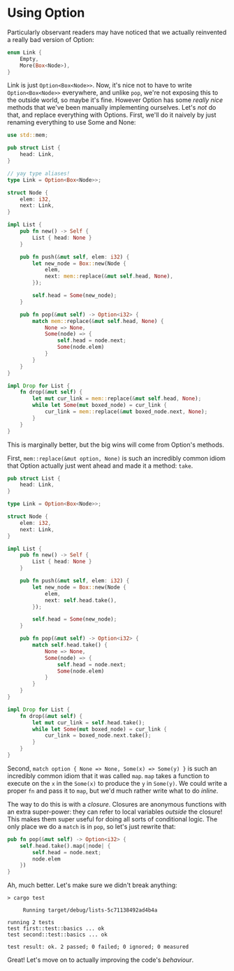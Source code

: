 # Using Option

Particularly observant readers may have noticed that we actually reinvented
a really bad version of Option:

```rust ,ignore
enum Link {
    Empty,
    More(Box<Node>),
}
```

Link is just `Option<Box<Node>>`. Now, it's nice not to have to write
`Option<Box<Node>>` everywhere, and unlike `pop`, we're not exposing this
to the outside world, so maybe it's fine. However Option has some *really
nice* methods that we've been manually implementing ourselves. Let's *not*
do that, and replace everything with Options. First, we'll do it naively
by just renaming everything to use Some and None:

```rust ,ignore
use std::mem;

pub struct List {
    head: Link,
}

// yay type aliases!
type Link = Option<Box<Node>>;

struct Node {
    elem: i32,
    next: Link,
}

impl List {
    pub fn new() -> Self {
        List { head: None }
    }

    pub fn push(&mut self, elem: i32) {
        let new_node = Box::new(Node {
            elem,
            next: mem::replace(&mut self.head, None),
        });

        self.head = Some(new_node);
    }

    pub fn pop(&mut self) -> Option<i32> {
        match mem::replace(&mut self.head, None) {
            None => None,
            Some(node) => {
                self.head = node.next;
                Some(node.elem)
            }
        }
    }
}

impl Drop for List {
    fn drop(&mut self) {
        let mut cur_link = mem::replace(&mut self.head, None);
        while let Some(mut boxed_node) = cur_link {
            cur_link = mem::replace(&mut boxed_node.next, None);
        }
    }
}
```

This is marginally better, but the big wins will come from Option's methods.

First, `mem::replace(&mut option, None)` is such an incredibly
common idiom that Option actually just went ahead and made it a method: `take`.

```rust ,ignore
pub struct List {
    head: Link,
}

type Link = Option<Box<Node>>;

struct Node {
    elem: i32,
    next: Link,
}

impl List {
    pub fn new() -> Self {
        List { head: None }
    }

    pub fn push(&mut self, elem: i32) {
        let new_node = Box::new(Node {
            elem,
            next: self.head.take(),
        });

        self.head = Some(new_node);
    }

    pub fn pop(&mut self) -> Option<i32> {
        match self.head.take() {
            None => None,
            Some(node) => {
                self.head = node.next;
                Some(node.elem)
            }
        }
    }
}

impl Drop for List {
    fn drop(&mut self) {
        let mut cur_link = self.head.take();
        while let Some(mut boxed_node) = cur_link {
            cur_link = boxed_node.next.take();
        }
    }
}
```

Second, `match option { None => None, Some(x) => Some(y) }` is such an
incredibly common idiom that it was called `map`. `map` takes a function to
execute on the `x` in the `Some(x)` to produce the `y` in `Some(y)`. We could
write a proper `fn` and pass it to `map`, but we'd much rather write what to
do *inline*.

The way to do this is with a *closure*. Closures are anonymous functions with
an extra super-power: they can refer to local variables *outside* the closure!
This makes them super useful for doing all sorts of conditional logic. The
only place we do a `match` is in `pop`, so let's just rewrite that:

```rust ,ignore
pub fn pop(&mut self) -> Option<i32> {
    self.head.take().map(|node| {
        self.head = node.next;
        node.elem
    })
}
```

Ah, much better. Let's make sure we didn't break anything:

```text
> cargo test

     Running target/debug/lists-5c71138492ad4b4a

running 2 tests
test first::test::basics ... ok
test second::test::basics ... ok

test result: ok. 2 passed; 0 failed; 0 ignored; 0 measured

```

Great! Let's move on to actually improving the code's *behaviour*.
